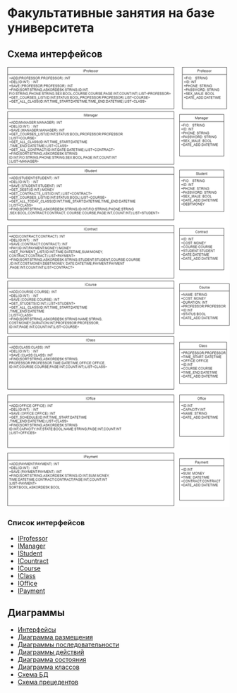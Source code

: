 # Факультативные занятия на базе университета
## Схема интерфейсов
![Интерфейсы](GIT/Интерфейсы.png)
### Список интерфейсов
- [IProfessor]()
- [IManager]()
- [IStudent]()
- [ICountract]()
- [ICourse]()
- [IClass]()
- [IOffice]()
- [IPayment]()
## Диаграммы
+ [Интерфейсы]()
+ [Диаграмма размещения]()
+ [Диаграммы последовательности]()
+ [Диаграммы действий]()
+ [Диаграмма состояния]()
+ [Диаграмма классов]()
+ [Схема БД]()
+ [Схема прецедентов]()
